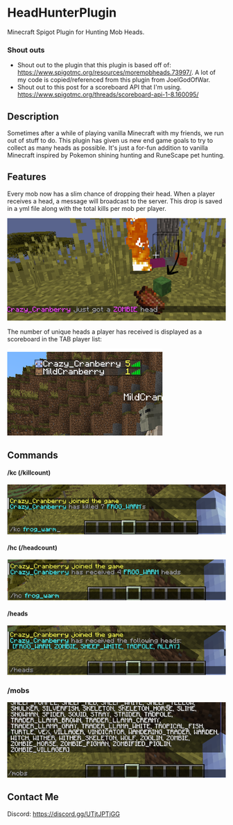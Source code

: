 # HeadHunterPlugin
Minecraft Spigot Plugin for Hunting Mob Heads.

### Shout outs
- Shout out to the plugin that this plugin is based off of: https://www.spigotmc.org/resources/moremobheads.73997/. A lot of my code is copied/referenced from this plugin from JoelGodOfWar.
- Shout out to this post for a scoreboard API that I'm using. https://www.spigotmc.org/threads/scoreboard-api-1-8.160095/

## Description
Sometimes after a while of playing vanilla Minecraft with my friends, we run out of stuff to do.
This plugin has given us new end game goals to try to collect as many heads as possible.
It's just a for-fun addition to vanilla Minecraft inspired by Pokemon shining hunting and RuneScape pet hunting.

## Features
Every mob now has a slim chance of dropping their head. When a player receives a head, a message will broadcast to the server.
This drop is saved in a yml file along with the total kills per mob per player.

![image](images/HeadDrop.png)

The number of unique heads a player has received is displayed as a scoreboard in the TAB player list:

![image](images/TabScoreboard.png)

## Commands

#### /kc (/killcount)
![image](images/KcCommand.png)

#### /hc (/headcount)
![image](images/HcCommand.png)

#### /heads
![image](images/Heads.png)

### /mobs
![image](images/Mobs.png)


## Contact Me
Discord: https://discord.gg/UTjtJPTjGG
